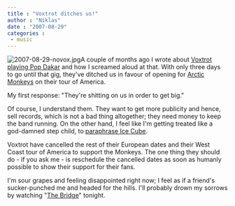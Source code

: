```yaml
---
title : "Voxtrot ditches us!"
author : "Niklas"
date : "2007-08-29"
categories : 
 - music
---
```


![2007-08-29-novox.jpg](https://niklasblog.com/wp-content/2007-08-29-novox.jpg)A couple of months ago I wrote about [Voxtrot playing Pop Dakar](https://niklasblog.com/?p=1294) and how I screamed aloud at that. With only three days to go until that gig, they've ditched us in favour of opening for [Arctic Monkeys](http://www.arcticmonkeys.com) on their tour of America.

My first response: "They're shitting on us in order to get big."

Of course, I understand them. They want to get more publicity and hence, sell records, which is not a bad thing altogether; they need money to keep the band running. On the other hand, I feel like I'm getting treated like a god-damned step child, to [paraphrase Ice Cube](http://song-lyrics-library.com/ice_cube/ice-cube-the-nigga-ya-love-to-hate-song-lyrics.html).

Voxtrot have cancelled the rest of their European dates and their West Coast tour of America to support the Monkeys. The one thing they should do - if you ask me - is reschedule the cancelled dates as soon as humanly possible to show their support for their fans.

I'm sour grapes and feeling disappointed right now; I feel as if a friend's sucker-punched me and headed for the hills. I'll probably drown my sorrows by watching "[The Bridge](http://www.imdb.com/title/tt0799954)" tonight.
